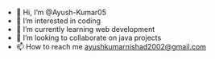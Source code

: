 - 👋 Hi, I’m @Ayush-Kumar05
- 👀 I’m interested in coding
- 🌱 I’m currently learning web development
- 💞️ I’m looking to collaborate on java projects
- 📫 How to reach me ayushkumarnishad2002@gmail.com

<!---
Ayush-Kumar05/Ayush-Kumar05 is a ✨ special ✨ repository because its `README.md` (this file) appears on your GitHub profile.
You can click the Preview link to take a look at your changes.
--->
